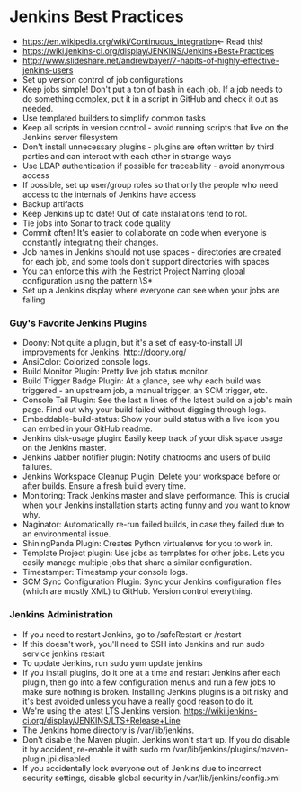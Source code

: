 # Jenkins Best Practices

* https://en.wikipedia.org/wiki/Continuous_integration<- Read this!
* https://wiki.jenkins-ci.org/display/JENKINS/Jenkins+Best+Practices
* http://www.slideshare.net/andrewbayer/7-habits-of-highly-effective-jenkins-users
* Set up version control of job configurations
* Keep jobs simple! Don't put a ton of bash in each job. If a job needs to do something complex, put it in a script in GitHub and check it out as needed.
* Use templated builders to simplify common tasks
* Keep all scripts in version control - avoid running scripts that live on the Jenkins server filesystem
* Don't install unnecessary plugins - plugins are often written by third parties and can interact with each other in strange ways
* Use LDAP authentication if possible for traceability - avoid anonymous access
* If possible, set up user/group roles so that only the people who need access to the internals of Jenkins have access
* Backup artifacts
* Keep Jenkins up to date! Out of date installations tend to rot.
* Tie jobs into Sonar to track code quality
* Commit often! It's easier to collaborate on code when everyone is constantly integrating their changes.
* Job names in Jenkins should not use spaces - directories are created for each job, and some tools don't support directories with spaces 
* You can enforce this with the Restrict Project Naming global configuration using the pattern \S*
* Set up a Jenkins display where everyone can see when your jobs are failing

### Guy's Favorite Jenkins Plugins
* Doony: Not quite a plugin, but it's a set of easy-to-install UI improvements for Jenkins. http://doony.org/
* AnsiColor: Colorized console logs.
* Build Monitor Plugin: Pretty live job status monitor. 
* Build Trigger Badge Plugin: At a glance, see why each build was triggered - an upstream job, a manual trigger, an SCM trigger, etc.
* Console Tail Plugin: See the last n lines of the latest build on a job's main page. Find out why your build failed without digging through logs.
* Embeddable-build-status: Show your build status with a live icon you can embed in your GitHub readme.
* Jenkins disk-usage plugin: Easily keep track of your disk space usage on the Jenkins master.
* Jenkins Jabber notifier plugin: Notify chatrooms and users of build failures.
* Jenkins Workspace Cleanup Plugin: Delete your workspace before or after builds. Ensure a fresh build every time.
* Monitoring: Track Jenkins master and slave performance. This is crucial when your Jenkins installation starts acting funny and you want to know why.
* Naginator: Automatically re-run failed builds, in case they failed due to an environmental issue.
* ShiningPanda Plugin: Creates Python virtualenvs for you to work in.
* Template Project plugin: Use jobs as templates for other jobs. Lets you easily manage multiple jobs that share a similar configuration.
* Timestamper: Timestamp your console logs.
* SCM Sync Configuration Plugin: Sync your Jenkins configuration files (which are mostly XML) to GitHub. Version control everything.

### Jenkins Administration
* If you need to restart Jenkins, go to /safeRestart or /restart
* If this doesn't work, you'll need to SSH into Jenkins and run sudo service jenkins restart
* To update Jenkins, run sudo yum update jenkins
* If you install plugins, do it one at a time and restart Jenkins after each plugin, then go into a few configuration menus and run a few jobs to make sure nothing is broken. Installing Jenkins plugins is a bit risky and it's best avoided unless you have a really good reason to do it.
* We're using the latest LTS Jenkins version. https://wiki.jenkins-ci.org/display/JENKINS/LTS+Release+Line
* The Jenkins home directory is /var/lib/jenkins.
* Don't disable the Maven plugin. Jenkins won't start up. If you do disable it by accident, re-enable it with sudo rm /var/lib/jenkins/plugins/maven-plugin.jpi.disabled
* If you accidentally lock everyone out of Jenkins due to incorrect security settings, disable global security in /var/lib/jenkins/config.xml
